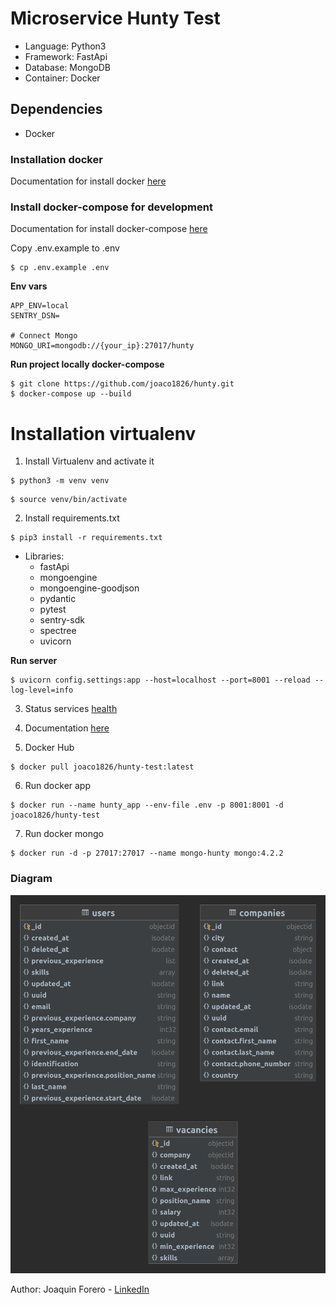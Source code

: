 # Microservice Hunty Test

-   Language: Python3
-   Framework: FastApi
-   Database: MongoDB
-   Container: Docker


## Dependencies

- Docker

### Installation docker

Documentation for install docker [here](https://docs.docker.com/engine/install/)

### Install docker-compose for development

Documentation for install docker-compose [here](https://docs.docker.com/compose/install/)

Copy .env.example to .env
```
$ cp .env.example .env
```

**Env vars**

```
APP_ENV=local
SENTRY_DSN=

# Connect Mongo
MONGO_URI=mongodb://{your_ip}:27017/hunty
```

**Run project locally docker-compose**
```
$ git clone https://github.com/joaco1826/hunty.git
$ docker-compose up --build
```

# Installation virtualenv

1.  Install Virtualenv and activate it

```
$ python3 -m venv venv
```

```
$ source venv/bin/activate
```

2.  Install requirements.txt

```
$ pip3 install -r requirements.txt
```
-   Libraries:
    - fastApi
    - mongoengine
    - mongoengine-goodjson
    - pydantic
    - pytest
    - sentry-sdk
    - spectree
    - uvicorn

**Run server**
```
$ uvicorn config.settings:app --host=localhost --port=8001 --reload --log-level=info
```

3. Status services [health](https://0.0.0.0:8001/health)


4. Documentation
[here](https://0.0.0.0:8001/docs)

5. Docker Hub
```
$ docker pull joaco1826/hunty-test:latest
```

6. Run docker app
```
$ docker run --name hunty_app --env-file .env -p 8001:8001 -d joaco1826/hunty-test
```

7. Run docker mongo
```
$ docker run -d -p 27017:27017 --name mongo-hunty mongo:4.2.2
```

### Diagram

![](Hunty_model.png)


Author: Joaquin Forero - [LinkedIn](https://www.linkedin.com/in/joaquin-forero-olaciregui/)
